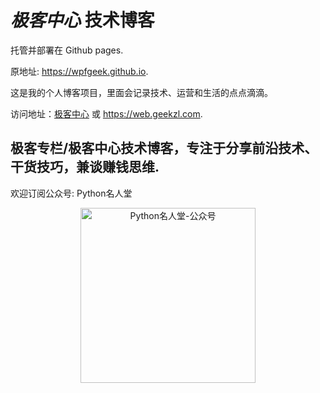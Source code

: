 # *极客中心* 技术博客
托管并部署在 Github pages.

原地址: <https://wpfgeek.github.io>. 

这是我的个人博客项目，里面会记录技术、运营和生活的点点滴滴。

访问地址：[极客中心](https://geekzl.com)
或 <https://web.geekzl.com>.

## 极客专栏/极客中心技术博客，专注于分享前沿技术、干货技巧，兼谈赚钱思维.

欢迎订阅公众号: Python名人堂

<div align="center">
  <img width="280" height="280" src="https://cdn.jsdelivr.net/gh/wpfgeek/wpfgeek.github.io@latest/assets/images/qrcode-python.jpg" alt="Python名人堂-公众号" />
</div>
